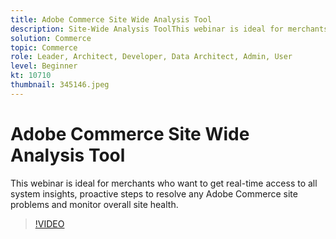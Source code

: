 ```yaml
---
title: Adobe Commerce Site Wide Analysis Tool
description: Site-Wide Analysis ToolThis webinar is ideal for merchants who want to get real-time access to all system insights, proactive steps to resolve any Adobe Commerce site problems and monitor overall site health.
solution: Commerce
topic: Commerce
role: Leader, Architect, Developer, Data Architect, Admin, User
level: Beginner
kt: 10710
thumbnail: 345146.jpeg
---
```


# Adobe Commerce Site Wide Analysis Tool

This webinar is ideal for merchants who want to get real-time access to all system insights, proactive steps to resolve any Adobe Commerce site problems and monitor overall site health.

>[!VIDEO](https://video.tv.adobe.com/v/345146/?quality=12&learn=on)
